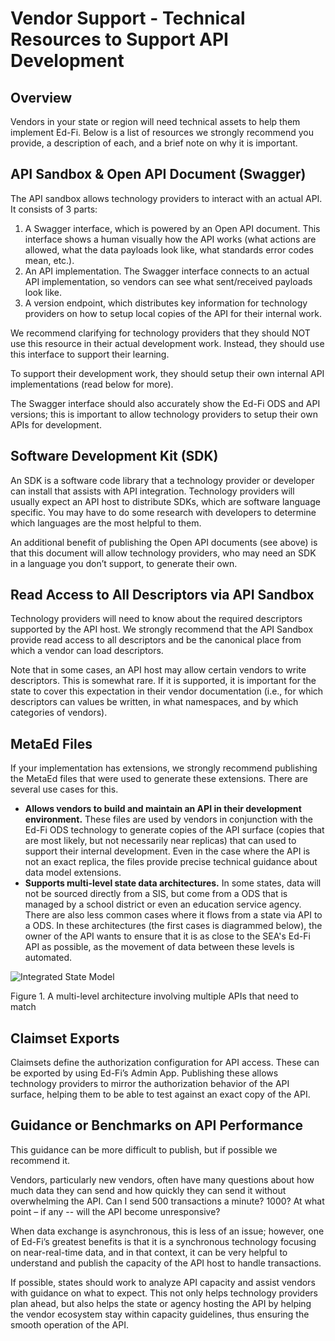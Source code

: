 # Vendor Support - Technical Resources to Support API Development

## Overview

Vendors in your state or region will need technical assets to help them implement Ed-Fi. Below is a list of resources we strongly recommend you provide, a description of each, and a brief note on why it is important.

## API Sandbox & Open API Document (Swagger)

The API sandbox allows technology providers to interact with an actual API. It consists of 3 parts:

1. A Swagger interface, which is powered by an Open API document. This interface shows a human visually how the API works (what actions are allowed, what the data payloads look like, what standards error codes mean, etc.).
2. An API implementation. The Swagger interface connects to an actual API implementation, so vendors can see what sent/received payloads look like.
3. A version endpoint, which distributes key information for technology providers on how to setup local copies of the API for their internal work.

We recommend clarifying for technology providers that they should NOT use this resource in their actual development work. Instead, they should use this interface to support their learning.  

To support their development work, they should setup their own internal API implementations (read below for more).

The Swagger interface should also accurately show the Ed-Fi ODS and API versions; this is important to allow technology providers to setup their own APIs for development.  

## Software Development Kit (SDK)

An SDK is a software code library that a technology provider or developer can install that assists with API integration. Technology providers will usually expect an API host to distribute SDKs, which are software language specific. You may have to do some research with developers to determine which languages are the most helpful to them.

An additional benefit of publishing the Open API documents (see above) is that this document will allow technology providers, who may need an SDK in a language you don’t support, to generate their own.

## Read Access to All Descriptors via API Sandbox

Technology providers will need to know about the required descriptors supported by the API host. We strongly recommend that the API Sandbox provide read access to all descriptors and be the canonical place from which a vendor can load descriptors.

Note that in some cases, an API host may allow certain vendors to write descriptors. This is somewhat rare. If it is supported, it is important for the state to cover this expectation in their vendor documentation (i.e., for which descriptors can values be written, in what namespaces, and by which categories of vendors).

## MetaEd Files

If your implementation has extensions, we strongly recommend publishing the MetaEd files that were used to generate these extensions. There are several use cases for this.

* **Allows vendors to build and maintain an API in their development environment.** These files are used by vendors in conjunction with the Ed-Fi ODS technology to generate copies of the API surface (copies that are most likely, but not necessarily near replicas) that can used to support their internal development. Even in the case where the API is not an exact replica, the files provide precise technical guidance about data model extensions.
* **Supports multi-level state data architectures.** In some states, data will not be sourced directly from a SIS, but come from a ODS that is managed by a school district or even an education service agency. There are also less common cases where it flows from a state via API to a ODS. In these architectures (the first cases is diagrammed below), the owner of the API wants to ensure that it is as close to the SEA's Ed-Fi API as possible, as the movement of data between these levels is automated.

![Integrated State Model](https://edfi.atlassian.net/wiki/download/thumbnails/22907869/Integrated%20State%20Model.png?version=2&modificationDate=1699633271937&cacheVersion=1&api=v2&width=690&height=500)

Figure 1. A multi-level architecture involving multiple APIs that need to match

## Claimset Exports

Claimsets define the authorization configuration for API access. These can be exported by using Ed-Fi’s Admin App. Publishing these allows technology providers to mirror the authorization behavior of the API surface, helping them to be able to test against an exact copy of the API.

## Guidance or Benchmarks on API Performance  

This guidance can be more difficult to publish, but if possible we recommend it.  

Vendors, particularly new vendors, often have many questions about how much data they can send and how quickly they can send it without overwhelming the API. Can I send 500 transactions a minute? 1000? At what point – if any -- will the API become unresponsive?

When data exchange is asynchronous, this is less of an issue; however, one of Ed-Fi’s greatest benefits is that it is a synchronous technology focusing on near-real-time data, and in that context, it can be very helpful to understand and publish the capacity of the API host to handle transactions.

If possible, states should work to analyze API capacity and assist vendors with guidance on what to expect. This not only helps technology providers plan ahead, but also helps the state or agency hosting the API by helping the vendor ecosystem stay within capacity guidelines, thus ensuring the smooth operation of the API.
